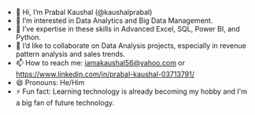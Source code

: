 - 👋 Hi, I’m Prabal Kaushal (@kaushalprabal)
- 👀 I’m interested in Data Analytics and Big Data Management.
- 🌱 I’ve expertise in these skills in Advanced Excel, SQL, Power BI, and Python.
- 💞️ I’d like to collaborate on Data Analysis projects, especially in revenue pattern analysis and sales trends.
- 📫 How to reach me: iamakaushal56@yahoo.com or https://www.linkedin.com/in/prabal-kaushal-03713791/
- 😄 Pronouns: He/Him
- ⚡ Fun fact: Learning technology is already becoming my hobby and I'm a big fan of future technology. <!---
kaushalprabal/kaushalprabal is a ✨ special ✨ repository because its `README.md` (this file) appears on your GitHub profile.
You can click the Preview link to take a look at your changes.
--->
